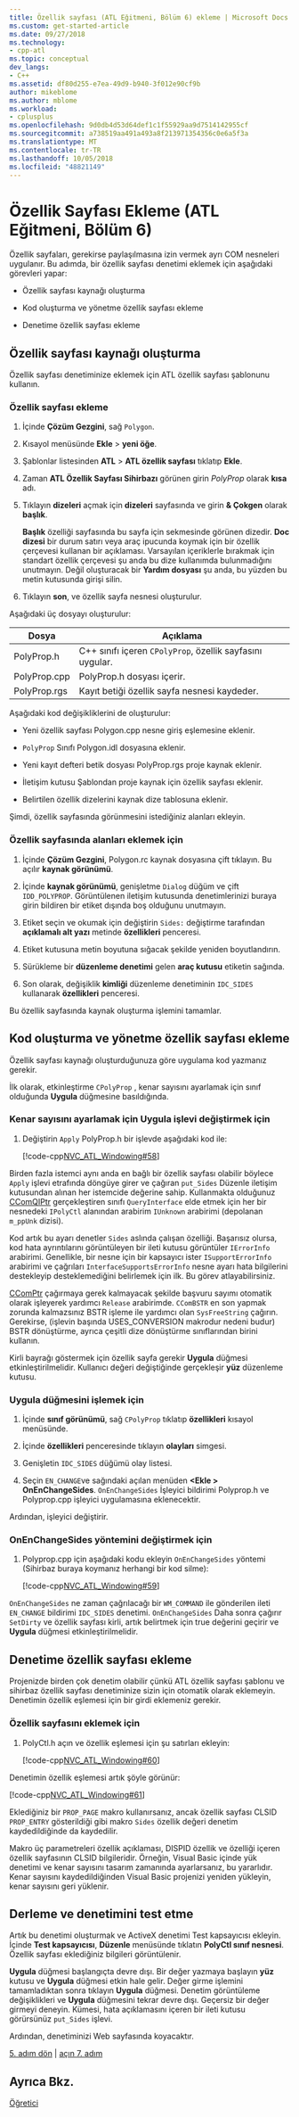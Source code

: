 ```yaml
---
title: Özellik sayfası (ATL Eğitmeni, Bölüm 6) ekleme | Microsoft Docs
ms.custom: get-started-article
ms.date: 09/27/2018
ms.technology:
- cpp-atl
ms.topic: conceptual
dev_langs:
- C++
ms.assetid: df80d255-e7ea-49d9-b940-3f012e90cf9b
author: mikeblome
ms.author: mblome
ms.workload:
- cplusplus
ms.openlocfilehash: 9d0db4d53d64def1c1f55929aa9d7514142955cf
ms.sourcegitcommit: a738519aa491a493a8f213971354356c0e6a5f3a
ms.translationtype: MT
ms.contentlocale: tr-TR
ms.lasthandoff: 10/05/2018
ms.locfileid: "48821149"
---
```

# <a name="adding-a-property-page-atl-tutorial-part-6"></a>Özellik Sayfası Ekleme (ATL Eğitmeni, Bölüm 6)

Özellik sayfaları, gerekirse paylaşılmasına izin vermek ayrı COM nesneleri uygulanır. Bu adımda, bir özellik sayfası denetimi eklemek için aşağıdaki görevleri yapar:

- Özellik sayfası kaynağı oluşturma

- Kod oluşturma ve yönetme özellik sayfası ekleme

- Denetime özellik sayfası ekleme

## <a name="creating-the-property-page-resource"></a>Özellik sayfası kaynağı oluşturma

Özellik sayfası denetiminize eklemek için ATL özellik sayfası şablonunu kullanın.

### <a name="to-add-a-property-page"></a>Özellik sayfası ekleme

1. İçinde **Çözüm Gezgini**, sağ `Polygon`.

1. Kısayol menüsünde **Ekle** > **yeni öğe**.

1. Şablonlar listesinden **ATL** > **ATL özellik sayfası** tıklatıp **Ekle**.

1. Zaman **ATL Özellik Sayfası Sihirbazı** görünen girin *PolyProp* olarak **kısa** adı.

1. Tıklayın **dizeleri** açmak için **dizeleri** sayfasında ve girin **& Çokgen** olarak **başlık**.

     **Başlık** özelliği sayfasında bu sayfa için sekmesinde görünen dizedir. **Doc dizesi** bir durum satırı veya araç ipucunda koymak için bir özellik çerçevesi kullanan bir açıklaması. Varsayılan içeriklerle bırakmak için standart özellik çerçevesi şu anda bu dize kullanımda bulunmadığını unutmayın. Değil oluşturacak bir **Yardım dosyası** şu anda, bu yüzden bu metin kutusunda girişi silin.

1. Tıklayın **son**, ve özellik sayfa nesnesi oluşturulur.

Aşağıdaki üç dosyayı oluşturulur:

|Dosya|Açıklama|
|----------|-----------------|
|PolyProp.h|C++ sınıfı içeren `CPolyProp`, özellik sayfasını uygular.|
|PolyProp.cpp|PolyProp.h dosyası içerir.|
|PolyProp.rgs|Kayıt betiği özellik sayfa nesnesi kaydeder.|

Aşağıdaki kod değişikliklerini de oluşturulur:

- Yeni özellik sayfası Polygon.cpp nesne giriş eşlemesine eklenir.

- `PolyProp` Sınıfı Polygon.idl dosyasına eklenir.

- Yeni kayıt defteri betik dosyası PolyProp.rgs proje kaynak eklenir.

- İletişim kutusu Şablondan proje kaynak için özellik sayfası eklenir.

- Belirtilen özellik dizelerini kaynak dize tablosuna eklenir.

Şimdi, özellik sayfasında görünmesini istediğiniz alanları ekleyin.

### <a name="to-add-fields-to-the-property-page"></a>Özellik sayfasında alanları eklemek için

1. İçinde **Çözüm Gezgini**, Polygon.rc kaynak dosyasına çift tıklayın. Bu açılır **kaynak görünümü**.

1. İçinde **kaynak görünümü**, genişletme `Dialog` düğüm ve çift `IDD_POLYPROP`. Görüntülenen iletişim kutusunda denetimlerinizi buraya girin bildiren bir etiket dışında boş olduğunu unutmayın.

1. Etiket seçin ve okumak için değiştirin `Sides:` değiştirme tarafından **açıklamalı alt yazı** metinde **özellikleri** penceresi.

1. Etiket kutusuna metin boyutuna sığacak şekilde yeniden boyutlandırın.

1. Sürükleme bir **düzenleme denetimi** gelen **araç kutusu** etiketin sağında.

1. Son olarak, değişiklik **kimliği** düzenleme denetiminin `IDC_SIDES` kullanarak **özellikleri** penceresi.

Bu özellik sayfasında kaynak oluşturma işlemini tamamlar.

## <a name="adding-code-to-create-and-manage-the-property-page"></a>Kod oluşturma ve yönetme özellik sayfası ekleme

Özellik sayfası kaynağı oluşturduğunuza göre uygulama kod yazmanız gerekir.

İlk olarak, etkinleştirme `CPolyProp` , kenar sayısını ayarlamak için sınıf olduğunda **Uygula** düğmesine basıldığında.

### <a name="to-modify-the-apply-function-to-set-the-number-of-sides"></a>Kenar sayısını ayarlamak için Uygula işlevi değiştirmek için

1. Değiştirin `Apply` PolyProp.h bir işlevde aşağıdaki kod ile:

    [!code-cpp[NVC_ATL_Windowing#58](../atl/codesnippet/cpp/adding-a-property-page-atl-tutorial-part-6_1.h)]

Birden fazla istemci aynı anda en bağlı bir özellik sayfası olabilir böylece `Apply` işlevi etrafında döngüye girer ve çağıran `put_Sides` Düzenle iletişim kutusundan alınan her istemcide değerine sahip. Kullanmakta olduğunuz [CComQIPtr](../atl/reference/ccomqiptr-class.md) gerçekleştiren sınıfı `QueryInterface` elde etmek için her bir nesnedeki `IPolyCtl` alanından arabirim `IUnknown` arabirimi (depolanan `m_ppUnk` dizisi).

Kod artık bu ayarı denetler `Sides` aslında çalışan özelliği. Başarısız olursa, kod hata ayrıntılarını görüntüleyen bir ileti kutusu görüntüler `IErrorInfo` arabirimi. Genellikle, bir nesne için bir kapsayıcı ister `ISupportErrorInfo` arabirimi ve çağrıları `InterfaceSupportsErrorInfo` nesne ayarı hata bilgilerini destekleyip desteklemediğini belirlemek için ilk. Bu görev atlayabilirsiniz.

[CComPtr](../atl/reference/ccomptr-class.md) çağırmaya gerek kalmayacak şekilde başvuru sayımı otomatik olarak işleyerek yardımcı `Release` arabirimde. `CComBSTR` en son yapmak zorunda kalmazsınız BSTR işleme ile yardımcı olan `SysFreeString` çağırın. Gerekirse, (işlevin başında USES_CONVERSION makrodur nedeni budur) BSTR dönüştürme, ayrıca çeşitli dize dönüştürme sınıflarından birini kullanın.

Kirli bayrağı göstermek için özellik sayfa gerekir **Uygula** düğmesi etkinleştirilmelidir. Kullanıcı değeri değiştiğinde gerçekleşir **yüz** düzenleme kutusu.

### <a name="to-handle-the-apply-button"></a>Uygula düğmesini işlemek için

1. İçinde **sınıf görünümü**, sağ `CPolyProp` tıklatıp **özellikleri** kısayol menüsünde.

1. İçinde **özellikleri** penceresinde tıklayın **olayları** simgesi.

1. Genişletin `IDC_SIDES` düğümü olay listesi.

1. Seçin `EN_CHANGE`ve sağındaki açılan menüden  **\<Ekle > OnEnChangeSides**. `OnEnChangeSides` İşleyici bildirimi Polyprop.h ve Polyprop.cpp işleyici uygulamasına eklenecektir.

Ardından, işleyici değiştirir.

### <a name="to-modify-the-onenchangesides-method"></a>OnEnChangeSides yöntemini değiştirmek için

1. Polyprop.cpp için aşağıdaki kodu ekleyin `OnEnChangeSides` yöntemi (Sihirbaz buraya koymanız herhangi bir kod silme):

    [!code-cpp[NVC_ATL_Windowing#59](../atl/codesnippet/cpp/adding-a-property-page-atl-tutorial-part-6_2.cpp)]

`OnEnChangeSides` ne zaman çağrılacağı bir `WM_COMMAND` ile gönderilen ileti `EN_CHANGE` bildirimi `IDC_SIDES` denetimi. `OnEnChangeSides` Daha sonra çağırır `SetDirty` ve özellik sayfası kirli, artık belirtmek için true değerini geçirir ve **Uygula** düğmesi etkinleştirilmelidir.

## <a name="adding-the-property-page-to-the-control"></a>Denetime özellik sayfası ekleme

Projenizde birden çok denetim olabilir çünkü ATL özellik sayfası şablonu ve sihirbaz özellik sayfası denetiminize sizin için otomatik olarak eklemeyin. Denetimin özellik eşlemesi için bir girdi eklemeniz gerekir.

### <a name="to-add-the-property-page"></a>Özellik sayfasını eklemek için

1. PolyCtl.h açın ve özellik eşlemesi için şu satırları ekleyin:

    [!code-cpp[NVC_ATL_Windowing#60](../atl/codesnippet/cpp/adding-a-property-page-atl-tutorial-part-6_3.h)]

Denetimin özellik eşlemesi artık şöyle görünür:

[!code-cpp[NVC_ATL_Windowing#61](../atl/codesnippet/cpp/adding-a-property-page-atl-tutorial-part-6_4.h)]

Eklediğiniz bir `PROP_PAGE` makro kullanırsanız, ancak özellik sayfası CLSID `PROP_ENTRY` gösterildiği gibi makro `Sides` özellik değeri denetim kaydedildiğinde da kaydedilir.

Makro üç parametreleri özellik açıklaması, DISPID özellik ve özelliği içeren özellik sayfasının CLSID bilgileridir. Örneğin, Visual Basic içinde yük denetimi ve kenar sayısını tasarım zamanında ayarlarsanız, bu yararlıdır. Kenar sayısını kaydedildiğinden Visual Basic projenizi yeniden yükleyin, kenar sayısını geri yüklenir.

## <a name="building-and-testing-the-control"></a>Derleme ve denetimini test etme

Artık bu denetimi oluşturmak ve ActiveX denetimi Test kapsayıcısı ekleyin. İçinde **Test kapsayıcısı**, **Düzenle** menüsünde tıklatın **PolyCtl sınıf nesnesi**. Özellik sayfası eklediğiniz bilgileri görüntülenir.

**Uygula** düğmesi başlangıçta devre dışı. Bir değer yazmaya başlayın **yüz** kutusu ve **Uygula** düğmesi etkin hale gelir. Değer girme işlemini tamamladıktan sonra tıklayın **Uygula** düğmesi. Denetim görüntüleme değişiklikleri ve **Uygula** düğmesini tekrar devre dışı. Geçersiz bir değer girmeyi deneyin. Kümesi, hata açıklamasını içeren bir ileti kutusu görürsünüz `put_Sides` işlevi.

Ardından, denetiminizi Web sayfasında koyacaktır.

[5. adım dön](../atl/adding-an-event-atl-tutorial-part-5.md) &#124; [açın 7. adım](../atl/putting-the-control-on-a-web-page-atl-tutorial-part-7.md)

## <a name="see-also"></a>Ayrıca Bkz.

[Öğretici](../atl/active-template-library-atl-tutorial.md)
